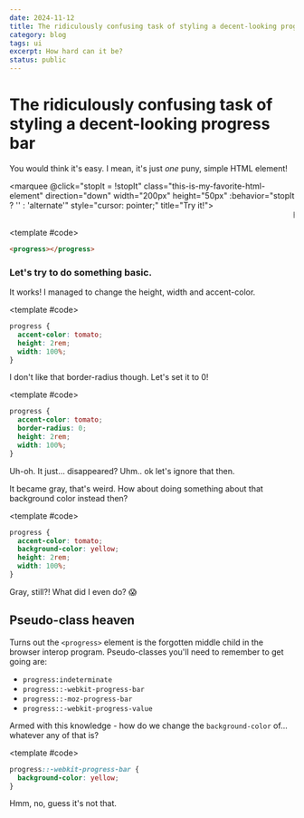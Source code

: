 ```yaml
---
date: 2024-11-12
title: The ridiculously confusing task of styling a decent-looking progress bar
category: blog
tags: ui
excerpt: How hard can it be?
status: public
---
```


<script setup>
	import { ref } from "vue"
	import Example from "../../.vitepress/theme/app/components/Example.vue"

	const stopIt = ref(false)
</script>

<style scoped>
	:where(.unstyled) {
		all: revert;

		&:indeterminate {
			all: revert;
			&:after {
				display: none;
			}
		}

		&::-webkit-progress-bar {
			all: revert;
		}

		&::-webkit-progress-value {
			all: revert;
		}

		&::-moz-progress-bar {
			all: revert;
		}

		&:after {
			display: none !important;
			all: revert;
		}
	}

	.step-1 {
		accent-color: tomato;
		height: 2rem;
		width: 100%;
	}

	.step-2 {
		border-radius: 0;
	}

	.step-3 {
		background-color: yellow;
	}

	.step-4 {
		height: 2rem;
		width: 100%;
	&:indeterminate::-webkit-progress-bar {
			background-color: yellow;
		}

		&:indeterminate::-webkit-progress-value {
			background-color: yellow;
		}

		&:indeterminate::-moz-progress-bar {
			background-color: yellow;
		}
	}




</style>

# The ridiculously confusing task of styling a decent-looking progress bar

You would think it's easy. I mean, it's just _one_ puny, simple HTML element!

<marquee @click="stopIt = !stopIt"
class="this-is-my-favorite-html-element"
direction="down"
width="200px"
height="50px"
:behavior="stopIt ? '' : 'alternate'" style="cursor: pointer;" title="Try it!">
<marquee :behavior="stopIt ? '' : 'alternate'">How hard could it be?</marquee>
</marquee>

<Example>
<template #example>
<progress class="unstyled"></progress>
</template>

<template #code>

```html
<progress></progress>
```

</template>
</Example>

### Let's try to do something basic.

It works! I managed to change the height, width and accent-color.

<Example>
<template #example>
<progress class="unstyled step-1"></progress>
</template>

<template #code>

```css
progress {
  accent-color: tomato;
  height: 2rem;
  width: 100%;
}
```

</template>
</Example>

I don't like that border-radius though. Let's set it to 0!

<Example>
<template #example>
<progress class="unstyled step-1 step-2"></progress>
</template>

<template #code>

```css {3}
progress {
  accent-color: tomato;
  border-radius: 0;
  height: 2rem;
  width: 100%;
}
```

</template>
</Example>

Uh-oh. It just... disappeared? Uhm.. ok let's ignore that then.

It became gray, that's weird. How about doing something about that background color instead then?

<Example>
<template #example>
<progress class="unstyled step-1 step-3"></progress>
</template>

<template #code>

```css {3}
progress {
  accent-color: tomato;
  background-color: yellow;
  height: 2rem;
  width: 100%;
}
```

</template>
</Example>

Gray, still?! What did I even do? :scream:

## Pseudo-class heaven

Turns out the `<progress>` element is the forgotten middle child in the browser interop program. Pseudo-classes you'll need to remember to get going are:

- `progress:indeterminate`
- `progress::-webkit-progress-bar`
- `progress::-moz-progress-bar`
- `progress::-webkit-progress-value`

Armed with this knowledge - how do we change the `background-color` of... whatever any of that is?

<Example>
<template #example>
<progress class="unstyled step-4"></progress>
</template>

<template #code>

```css
progress::-webkit-progress-bar {
  background-color: yellow;
}
```

</template>
</Example>

Hmm, no, guess it's not that.
